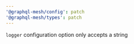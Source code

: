 ```yaml
---
'@graphql-mesh/config': patch
'@graphql-mesh/types': patch
---
```


`logger` configuration option only accepts a string

